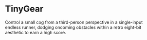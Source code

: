 # TinyGear
Control a small cog from a third-person perspective in a single-input endless runner, dodging oncoming obstacles within a retro eight-bit aesthetic to earn a high score.
